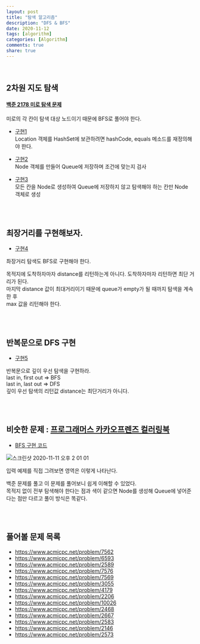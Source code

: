 ```yaml
---
layout: post
title: "탐색 알고리즘"  
description: "DFS & BFS"
date: 2020-11-12
tags: [algorithm]
categories: [Algorithm]
comments: true
share: true
---
```

<br />   

## 2차원 지도 탐색          

#### [백준 2178 미로 탐색 문제](https://www.acmicpc.net/problem/2178)                 

미로의 각 칸이 탐색 대상 노드이기 때문에 BFS로 풀어야 한다.          


- [구현1](https://github.com/hyerin6/Algorithm/blob/master/Baekjoon/src/training/B2178_v1.java)            
Location 객체를 HashSet에 보관하려면 hashCode, equals 메소드를 재정의해야 한다.           

- [구현2](https://github.com/hyerin6/Algorithm/blob/master/Baekjoon/src/training/B2178_v2.java)           
Node 객체를 만들어 Queue에 저장하며 조건에 맞는지 검사            

- [구현3](https://github.com/hyerin6/Algorithm/blob/master/Baekjoon/src/training/B2178_v3.java)               
모든 칸을 Node로 생성하여 Queue에 저장하지 않고 탐색해야 하는 칸만 Node 객체로 생성                

   
<br />     
<br />         


## 최장거리를 구현해보자.   

- [구현4](https://github.com/hyerin6/Algorithm/blob/master/Baekjoon/src/training/B2178_v4.java)                      

촤장거리 탐색도 BFS로 구현해야 한다.   

목적지에 도착하자마자 distance를 리턴하는게 아니다. 도착하자마자 리턴하면 최단 거리가 된다.           
마지막 distance 값이 최대거리이기 때문에 queue가 empty가 될 때까지 탐색을 계속한 후      
max 값을 리턴해야 한다.   
 
<br />      
<br />         

## 반복문으로 DFS 구현      

- [구현5](https://github.com/hyerin6/Algorithm/blob/master/Baekjoon/src/training/B2178_v5.java)      

반복문으로 깊이 우선 탐색을 구현하라.  
last in, first out => BFS  
last in, last out => DFS  
깊이 우선 탐색의 리턴값 distance는 최단거리가 아니다.      


<br />      
<br />         

## 비숫한 문제 : [프로그래머스 카카오프렌즈 컬러링북](https://programmers.co.kr/learn/courses/30/lessons/1829)    

- [BFS 구현 코드](https://github.com/hyerin6/Algorithm/blob/master/programmers/src/programmers/lv2/%EC%B9%B4%EC%B9%B4%EC%98%A4%ED%94%84%EB%A0%8C%EC%A6%88_%EC%BB%AC%EB%9F%AC%EB%A7%81%EB%B6%81.java)         


![스크린샷 2020-11-11 오후 2 01 01](https://user-images.githubusercontent.com/33855307/98902271-b7daef00-24f8-11eb-9ad4-42512256f43c.png)


입력 예제를 직접 그려보면 영역은 이렇게 나타난다.     


백준 문제를 풀고 이 문제를 풀어보니 쉽게 이해할 수 있었다.     
목적지 없이 전부 탐색해야 한다는 점과 색이 같으면 Node를 생성해 Queue에 넣어준다는 점만 다르고 풀이 방식은 똑같다.   


<br />        
<br />         


## 풀어볼 문제 목록           
               

- <https://www.acmicpc.net/problem/7562>                    
- <https://www.acmicpc.net/problem/6593>      
- <https://www.acmicpc.net/problem/2589>                  
- <https://www.acmicpc.net/problem/7576>      
- <https://www.acmicpc.net/problem/7569>      
- <https://www.acmicpc.net/problem/3055>                  
- <https://www.acmicpc.net/problem/4179>       
- <https://www.acmicpc.net/problem/2206>        
- <https://www.acmicpc.net/problem/10026>       
- <https://www.acmicpc.net/problem/2468>       
- <https://www.acmicpc.net/problem/2667>             
- <https://www.acmicpc.net/problem/2583>             
- <https://www.acmicpc.net/problem/2146>             
- <https://www.acmicpc.net/problem/2573>             

